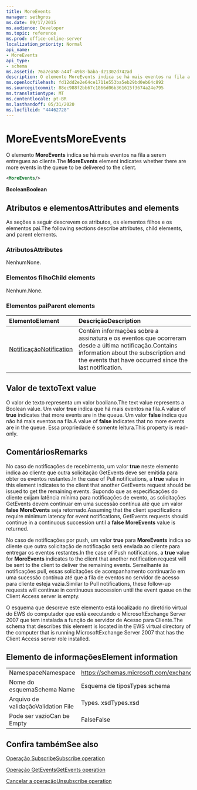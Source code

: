 ```yaml
---
title: MoreEvents
manager: sethgros
ms.date: 09/17/2015
ms.audience: Developer
ms.topic: reference
ms.prod: office-online-server
localization_priority: Normal
api_name:
- MoreEvents
api_type:
- schema
ms.assetid: 76a7ea58-a44f-49b8-baba-d21302d742ad
description: O elemento MoreEvents indica se há mais eventos na fila a serem entregues ao cliente.
ms.openlocfilehash: fd12dd2e2e64ce1711e553ba5eb29bd0eb64c892
ms.sourcegitcommit: 88ec988f2bb67c1866d06b361615f3674a24e795
ms.translationtype: MT
ms.contentlocale: pt-BR
ms.lasthandoff: 05/31/2020
ms.locfileid: "44462728"
---
```

# <a name="moreevents"></a><span data-ttu-id="7214d-103">MoreEvents</span><span class="sxs-lookup"><span data-stu-id="7214d-103">MoreEvents</span></span>

<span data-ttu-id="7214d-104">O elemento **MoreEvents** indica se há mais eventos na fila a serem entregues ao cliente.</span><span class="sxs-lookup"><span data-stu-id="7214d-104">The **MoreEvents** element indicates whether there are more events in the queue to be delivered to the client.</span></span> 
  
```xml
<MoreEvents/>
```

 <span data-ttu-id="7214d-105">**Boolean**</span><span class="sxs-lookup"><span data-stu-id="7214d-105">**Boolean**</span></span>
## <a name="attributes-and-elements"></a><span data-ttu-id="7214d-106">Atributos e elementos</span><span class="sxs-lookup"><span data-stu-id="7214d-106">Attributes and elements</span></span>

<span data-ttu-id="7214d-107">As seções a seguir descrevem os atributos, os elementos filhos e os elementos pai.</span><span class="sxs-lookup"><span data-stu-id="7214d-107">The following sections describe attributes, child elements, and parent elements.</span></span>
  
### <a name="attributes"></a><span data-ttu-id="7214d-108">Atributos</span><span class="sxs-lookup"><span data-stu-id="7214d-108">Attributes</span></span>

<span data-ttu-id="7214d-109">Nenhum</span><span class="sxs-lookup"><span data-stu-id="7214d-109">None.</span></span>
  
### <a name="child-elements"></a><span data-ttu-id="7214d-110">Elementos filho</span><span class="sxs-lookup"><span data-stu-id="7214d-110">Child elements</span></span>

<span data-ttu-id="7214d-111">Nenhum.</span><span class="sxs-lookup"><span data-stu-id="7214d-111">None.</span></span>
  
### <a name="parent-elements"></a><span data-ttu-id="7214d-112">Elementos pai</span><span class="sxs-lookup"><span data-stu-id="7214d-112">Parent elements</span></span>

|<span data-ttu-id="7214d-113">**Elemento**</span><span class="sxs-lookup"><span data-stu-id="7214d-113">**Element**</span></span>|<span data-ttu-id="7214d-114">**Descrição**</span><span class="sxs-lookup"><span data-stu-id="7214d-114">**Description**</span></span>|
|:-----|:-----|
|[<span data-ttu-id="7214d-115">Notificação</span><span class="sxs-lookup"><span data-stu-id="7214d-115">Notification</span></span>](notification-ex15websvcsotherref.md) <br/> |<span data-ttu-id="7214d-116">Contém informações sobre a assinatura e os eventos que ocorreram desde a última notificação.</span><span class="sxs-lookup"><span data-stu-id="7214d-116">Contains information about the subscription and the events that have occurred since the last notification.</span></span>  <br/> |
   
## <a name="text-value"></a><span data-ttu-id="7214d-117">Valor de texto</span><span class="sxs-lookup"><span data-stu-id="7214d-117">Text value</span></span>

<span data-ttu-id="7214d-118">O valor de texto representa um valor booliano.</span><span class="sxs-lookup"><span data-stu-id="7214d-118">The text value represents a Boolean value.</span></span> <span data-ttu-id="7214d-119">Um valor **true** indica que há mais eventos na fila.</span><span class="sxs-lookup"><span data-stu-id="7214d-119">A value of **true** indicates that more events are in the queue.</span></span> <span data-ttu-id="7214d-120">Um valor **false** indica que não há mais eventos na fila.</span><span class="sxs-lookup"><span data-stu-id="7214d-120">A value of **false** indicates that no more events are in the queue.</span></span> <span data-ttu-id="7214d-121">Essa propriedade é somente leitura.</span><span class="sxs-lookup"><span data-stu-id="7214d-121">This property is read-only.</span></span> 
  
## <a name="remarks"></a><span data-ttu-id="7214d-122">Comentários</span><span class="sxs-lookup"><span data-stu-id="7214d-122">Remarks</span></span>

<span data-ttu-id="7214d-123">No caso de notificações de recebimento, um valor **true** neste elemento indica ao cliente que outra solicitação GetEvents deve ser emitida para obter os eventos restantes.</span><span class="sxs-lookup"><span data-stu-id="7214d-123">In the case of Pull notifications, a **true** value in this element indicates to the client that another GetEvents request should be issued to get the remaining events.</span></span> <span data-ttu-id="7214d-124">Supondo que as especificações do cliente exijam latência mínima para notificações de evento, as solicitações GetEvents devem continuar em uma sucessão contínua até que um valor **false** **MoreEvents** seja retornado.</span><span class="sxs-lookup"><span data-stu-id="7214d-124">Assuming that the client specifications require minimum latency for event notifications, GetEvents requests should continue in a continuous succession until a **false** **MoreEvents** value is returned.</span></span> 
  
<span data-ttu-id="7214d-125">No caso de notificações por push, um valor **true** para **MoreEvents** indica ao cliente que outra solicitação de notificação será enviada ao cliente para entregar os eventos restantes.</span><span class="sxs-lookup"><span data-stu-id="7214d-125">In the case of Push notifications, a **true** value for **MoreEvents** indicates to the client that another notification request will be sent to the client to deliver the remaining events.</span></span> <span data-ttu-id="7214d-126">Semelhante às notificações pull, essas solicitações de acompanhamento continuarão em uma sucessão contínua até que a fila de eventos no servidor de acesso para cliente esteja vazia.</span><span class="sxs-lookup"><span data-stu-id="7214d-126">Similar to Pull notifications, these follow-up requests will continue in continuous succession until the event queue on the Client Access server is empty.</span></span> 
  
<span data-ttu-id="7214d-127">O esquema que descreve este elemento está localizado no diretório virtual do EWS do computador que está executando o MicrosoftExchange Server 2007 que tem instalada a função de servidor de Acesso para Cliente.</span><span class="sxs-lookup"><span data-stu-id="7214d-127">The schema that describes this element is located in the EWS virtual directory of the computer that is running MicrosoftExchange Server 2007 that has the Client Access server role installed.</span></span>
  
## <a name="element-information"></a><span data-ttu-id="7214d-128">Elemento de informações</span><span class="sxs-lookup"><span data-stu-id="7214d-128">Element information</span></span>

|||
|:-----|:-----|
|<span data-ttu-id="7214d-129">Namespace</span><span class="sxs-lookup"><span data-stu-id="7214d-129">Namespace</span></span>  <br/> |https://schemas.microsoft.com/exchange/services/2006/types  <br/> |
|<span data-ttu-id="7214d-130">Nome do esquema</span><span class="sxs-lookup"><span data-stu-id="7214d-130">Schema Name</span></span>  <br/> |<span data-ttu-id="7214d-131">Esquema de tipos</span><span class="sxs-lookup"><span data-stu-id="7214d-131">Types schema</span></span>  <br/> |
|<span data-ttu-id="7214d-132">Arquivo de validação</span><span class="sxs-lookup"><span data-stu-id="7214d-132">Validation File</span></span>  <br/> |<span data-ttu-id="7214d-133">Types. xsd</span><span class="sxs-lookup"><span data-stu-id="7214d-133">Types.xsd</span></span>  <br/> |
|<span data-ttu-id="7214d-134">Pode ser vazio</span><span class="sxs-lookup"><span data-stu-id="7214d-134">Can be Empty</span></span>  <br/> |<span data-ttu-id="7214d-135">False</span><span class="sxs-lookup"><span data-stu-id="7214d-135">False</span></span>  <br/> |
   
## <a name="see-also"></a><span data-ttu-id="7214d-136">Confira também</span><span class="sxs-lookup"><span data-stu-id="7214d-136">See also</span></span>



[<span data-ttu-id="7214d-137">Operação Subscribe</span><span class="sxs-lookup"><span data-stu-id="7214d-137">Subscribe operation</span></span>](subscribe-operation.md)
  
[<span data-ttu-id="7214d-138">Operação GetEvents</span><span class="sxs-lookup"><span data-stu-id="7214d-138">GetEvents operation</span></span>](getevents-operation.md)
  
[<span data-ttu-id="7214d-139">Cancelar a operação</span><span class="sxs-lookup"><span data-stu-id="7214d-139">Unsubscribe operation</span></span>](unsubscribe-operation.md)

